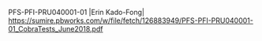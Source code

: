 PFS-PFI-PRU040001-01 |Erin Kado-Fong| https://sumire.pbworks.com/w/file/fetch/126883949/PFS-PFI-PRU040001-01_CobraTests_June2018.pdf
